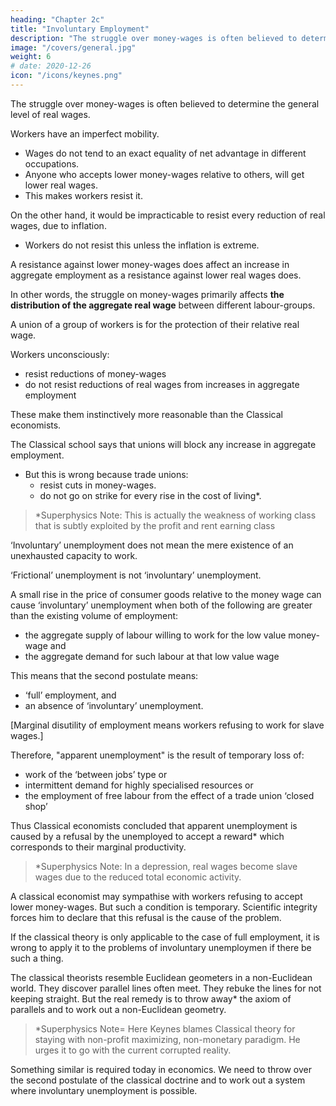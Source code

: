 ```yaml
---
heading: "Chapter 2c"
title: "Involuntary Employment"
description: "The struggle over money-wages is often believed to determine the general level of real wages"
image: "/covers/general.jpg"
weight: 6
# date: 2020-12-26
icon: "/icons/keynes.png"
---
```



The struggle over money-wages is often believed to determine the general level of real wages. 

Workers have an imperfect mobility.
- Wages do not tend to an exact equality of net advantage in different occupations. 
- Anyone who accepts lower money-wages relative to others, will get lower real wages.
- This makes workers resist it.

On the other hand, it would be impracticable to resist every reduction of real wages, due to inflation.
- Workers do not resist this unless the inflation is extreme.

<!-- a change in the purchasing-power of money which affects all workers alike; and in fact reductions of real wages arising in this way are not, as a rule, resisted unless they proceed to an extreme degree.  -->

A resistance against lower money-wages <!-- applying to particular industries --> does affect <!-- not raise the same insuperable bar to --> an increase in aggregate employment <!-- which would result from a similar --> as a resistance against lower real wages does.

In other words, the struggle on money-wages primarily affects **the distribution of the aggregate real wage** between different labour-groups. 
<!-- - It not its average amount per unit of employment, which depends on a different set of forces.  -->

A union of a group of workers is for the protection of their relative real wage.

<!--  The general level of real wages depends on the other forces of the economic system. -->

Workers unconsciously:
- resist reductions of money-wages
- do not resist reductions of real wages from increases in aggregate employment

These make them instinctively more reasonable than the Classical economists. 


<!-- , which are seldom or never of an all-round character, even though the existing real equivalent of these wages exceeds the marginal disutility of the existing employment; 

do not resist reductions of real wages, which are associated with increases in aggregate employment and leave relative money-wages unchanged, unless the reduction proceeds so far as to threaten a reduction of the real wage below the marginal disutility of the existing volume of employment.  -->


The Classical school says that unions will block any increase in aggregate employment. 
- But this is wrong because trade unions:
  - resist cuts in money-wages.
  - do not go on strike for every rise in the cost of living*.

> *Superphysics Note: This is actually the weakness of working class that is subtly exploited by the profit and rent earning class



‘Involuntary’ unemployment does not mean the mere existence of an unexhausted capacity to work. 

‘Frictional’ unemployment is not ‘involuntary’ unemployment. 

<!-- An 8-hour day does not constitute unemployment because it is not beyond human capacity to work ten hours. Nor should we regard as ‘involuntary’ unemployment the withdrawal of their labour by a body of workers because they do not choose to work for less than a certain real reward.  -->

A small rise in the price of consumer goods relative to the money wage can cause ‘involuntary’ unemployment when both of the following are greater than the existing volume of employment:
- the aggregate supply of labour willing to work for the <!-- current --> low value money-wage and
- the aggregate demand for such labour at that low value wage 

<!-- in the event of   wage-goods relatively to the money-wage,  -->

<!-- An alternative definition, which amounts, however, to the same thing, will be given in the next chapter (p. 26 below). -->

This means that the second postulate means:
- ‘full’ employment, and
- an absence of ‘involuntary’ unemployment.


[Marginal disutility of employment means workers refusing to work for slave wages.]

<!-- It follows from this definition that the equality of the real wage to the marginal disutility of employment [workers refusing to work for slave wages] presupposed by the , realistically interpreted, corresponds to the   -->

<!-- This state of affairs we shall describe as , both ‘frictional’ and ‘voluntary’ unemployment being consistent with ‘full” employment thus defined.  -->

<!-- This fits in, we shall find, with other characteristics of the classical theory, which is best regarded as a theory of distribution in conditions of full employment. So long as the classical postulates hold good, unemployment, which is in the above sense involuntary, cannot occur.  -->

Therefore, "apparent unemployment" is the result of temporary loss of:
- work of the ‘between jobs’ type or
- intermittent demand for highly specialised resources or 
- the employment of free labour from the effect of a trade union ‘closed shop’ 

Thus Classical economists <!--  writers in the classical tradition, overlooking the special assumption underlying their theory, have been driven inevitably to the conclusion, perfectly logical on their assumption, --> concluded that apparent unemployment is caused by a refusal by the unemployed to accept a reward* which corresponds to their marginal productivity. 

> *Superphysics Note: In a depression, real wages become slave wages due to the reduced total economic activity. 


A classical economist may sympathise with workers refusing to accept lower money-wages. But such a condition is temporary. <!-- , and he will admit that it may not be wise to make it to meet conditions which are temporary; but --> Scientific integrity forces him to declare that this refusal is the cause of the problem.

If the classical theory is only applicable to the case of full employment, it is wrong to apply it to the problems of involuntary unemploymen if there be such a thing. 

The classical theorists resemble Euclidean geometers in a non-Euclidean world. They discover parallel lines often meet. They rebuke the lines for not keeping straight. But the real <!--  as the only remedy for the unfortunate collisions which are occurring. Yet, in truth, there is no  -->remedy is to throw away* the axiom of parallels and to work out a non-Euclidean geometry. 

> *Superphysics Note= Here Keynes blames Classical theory for staying with non-profit maximizing, non-monetary paradigm. He urges it to go with the current corrupted reality. 


Something similar is required today in economics. We need to throw over the second postulate of the classical doctrine and to work out a system where involuntary unemployment is possible.

